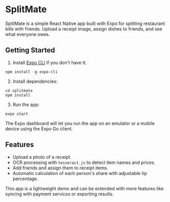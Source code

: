 # SplitMate

SplitMate is a simple React Native app built with Expo for splitting restaurant bills with friends. Upload a receipt image, assign dishes to friends, and see what everyone owes.

## Getting Started
1. Install [Expo CLI](https://docs.expo.dev/get-started/installation/) if you don't have it:
```
npm install -g expo-cli
```
2. Install dependencies:
```
cd splitmate
npm install
```
3. Run the app:
```
expo start
```
The Expo dashboard will let you run the app on an emulator or a mobile device using the Expo Go client.

## Features
- Upload a photo of a receipt.
- OCR processing with `tesseract.js` to detect item names and prices.
- Add friends and assign them to receipt items.
- Automatic calculation of each person's share with adjustable tip percentage.

This app is a lightweight demo and can be extended with more features like syncing with payment services or exporting results.
